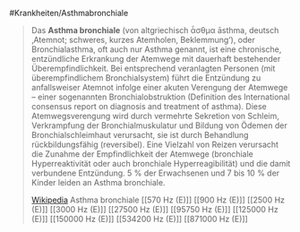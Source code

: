 #Krankheiten/Asthmabronchiale
> Das **Asthma bronchiale** (von altgriechisch ἆσθμα āsthma, deutsch ‚Atemnot; schweres, kurzes Atemholen, Beklemmung‘), oder Bronchialasthma, oft auch nur Asthma genannt, ist eine chronische, entzündliche Erkrankung der Atemwege mit dauerhaft bestehender Überempfindlichkeit. Bei entsprechend veranlagten Personen (mit überempfindlichem Bronchialsystem) führt die Entzündung zu anfallsweiser Atemnot infolge einer akuten Verengung der Atemwege – einer sogenannten Bronchialobstruktion (Definition des International consensus report on diagnosis and treatment of asthma). Diese Atemwegsverengung wird durch vermehrte Sekretion von Schleim, Verkrampfung der Bronchialmuskulatur und Bildung von Ödemen der Bronchialschleimhaut verursacht, sie ist durch Behandlung rückbildungsfähig (reversibel). Eine Vielzahl von Reizen verursacht die Zunahme der Empfindlichkeit der Atemwege (bronchiale Hyperreaktivität oder auch bronchiale Hyperreagibilität) und die damit verbundene Entzündung. 5 % der Erwachsenen und 7 bis 10 % der Kinder leiden an Asthma bronchiale.
>
> [Wikipedia](https://de.wikipedia.org/wiki/Asthma%20bronchiale)
Asthma bronchiale
[[570 Hz (E)]]
[[900 Hz (E)]]
[[2500 Hz (E)]]
[[3000 Hz (E)]]
[[27500 Hz (E)]]
[[95750 Hz (E)]]
[[125000 Hz (E)]]
[[150000 Hz (E)]]
[[534200 Hz (E)]]
[[871000 Hz (E)]]